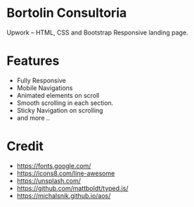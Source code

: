 # Bortolin Consultoria
Upwork – HTML, CSS and Bootstrap Responsive landing page.

# Features
- Fully Responsive
- Mobile Navigations
- Animated elements on scroll
- Smooth scrolling in each section.
- Sticky Navigation on scrolling
- and more ..


# Credit
- https://fonts.google.com/
- https://icons8.com/line-awesome
- https://unsplash.com/
- https://github.com/mattboldt/typed.js/
- https://michalsnik.github.io/aos/
